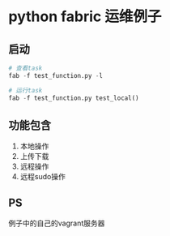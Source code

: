 # python fabric 运维例子

## 启动

```python
# 查看task
fab -f test_function.py -l

# 运行task
fab -f test_function.py test_local()
```

## 功能包含

1. 本地操作
2. 上传下载
3. 远程操作
4. 远程sudo操作

## PS

例子中的自己的vagrant服务器
